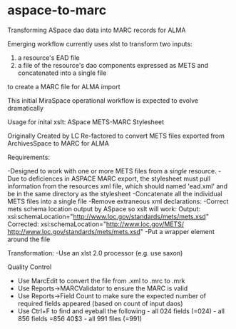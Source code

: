 # aspace-to-marc

Transforming ASpace dao data into MARC records for ALMA

Emerging workflow currently uses xlst to transform two inputs:

  1. a resource's EAD file 
  2. a file of the resource's dao components expressed as METS and
  concatenated into a single file

to create a MARC file for ALMA import

This initial MiraSpace operational workflow is expected to evolve dramatically

Usage for inital xslt:
 ASpace METS-MARC Stylesheet
  
  Originally Created by LC
  Re-factored to convert METS files exported from ArchivesSpace to MARC for ALMA
 
 Requirements:
  
  -Designed to work with one or more METS files from a *single* resource.
  -Due to deficiences in ASPACE MARC export, the stylesheet must pull information from
    the resources xml file, which should named 'ead.xml' and be in the same directory 
    as the stylesheet
  -Concatenate all the individual METS files into a single file
  		-Remove extraneous xml declarations: <?xml version="1.0" encoding="UTF-8"?>
  		-Correct mets schema location output by ASpace so xslt will work: 
			Output:     xsi:schemaLocation="http://www.loc.gov/standards/mets/mets.xsd"
			Corrected:  xsi:schemaLocation="http://www.loc.gov/METS/ http://www.loc.gov/standards/mets/mets.xsd"
		-Put a wrapper element <daos> around the file

  Transformation:
  	-Use an xlst 2.0 processor (e.g. use saxon)
  
  Quality Control
  - Use MarcEdit to convert the file from .xml to .mrc to .mrk
  - Use Reports->MARCValidator to ensure the MARC is valid
  - Use Reports->Field Count to make sure the expected number of required fields appeared (based on count of input daos)
  - Use Ctrl+F to find and eyeball the following 
  		- all 024 fields (=024)
  		- all 856 fields  =856  40$3
  		- all 991 files (=991)
